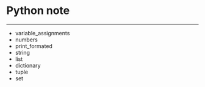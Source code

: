 # Python note
___

* variable_assignments
* numbers
* print_formated
* string
* list
* dictionary
* tuple
* set
